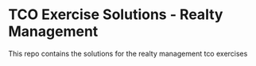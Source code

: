 # TCO Exercise Solutions - Realty Management

This repo contains the solutions for the realty management tco exercises
